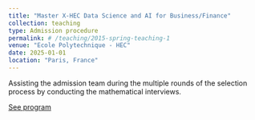 ```yaml
---
title: "Master X-HEC Data Science and AI for Business/Finance"
collection: teaching
type: Admission procedure
permalink: # /teaching/2015-spring-teaching-1
venue: "Ecole Polytechnique - HEC"
date: 2025-01-01
location: "Paris, France"
---
```


Assisting the admission team during the multiple rounds of the selection process by conducting the mathematical interviews.

[See program](https://www.hec.edu/en/master-s-programs/double-degree-programs/double-degree-data-finance-x-hec)
